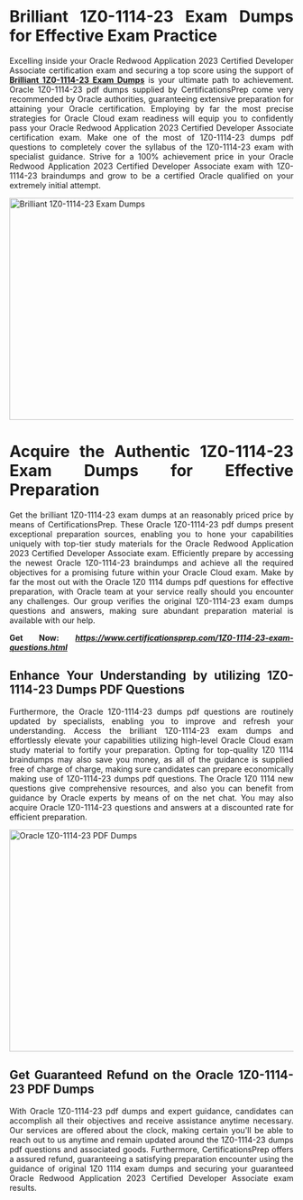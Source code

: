 <h1 style="text-align: justify;"><strong>Brilliant 1Z0-1114-23 Exam Dumps for Effective Exam Practice</strong></h1>
<p style="text-align: justify;">Excelling inside your Oracle Redwood Application 2023 Certified Developer Associate certification exam and securing a top score using the support of <a href="https://www.certificationsprep.com/1Z0-1114-23-exam-questions.html"><strong>Brilliant 1Z0-1114-23 Exam Dumps</strong></a> is your ultimate path to achievement. Oracle 1Z0-1114-23 pdf dumps supplied by CertificationsPrep come very recommended by Oracle authorities, guaranteeing extensive preparation for attaining your Oracle certification. Employing by far the most precise strategies for Oracle Cloud exam readiness will equip you to confidently pass your Oracle Redwood Application 2023 Certified Developer Associate certification exam. Make one of the most of 1Z0-1114-23 dumps pdf questions to completely cover the syllabus of the 1Z0-1114-23 exam with specialist guidance. Strive for a 100% achievement price in your Oracle Redwood Application 2023 Certified Developer Associate exam with 1Z0-1114-23 braindumps and grow to be a certified Oracle qualified on your extremely initial attempt.</p>
<p style="text-align: justify;"><img src="https://i.imgur.com/XTkKqDV.png" alt="Brilliant 1Z0-1114-23 Exam Dumps" width="700" height="394" /></p>
<h1 style="text-align: justify;"><strong>Acquire the Authentic 1Z0-1114-23 Exam Dumps for Effective Preparation</strong></h1>
<p style="text-align: justify;">Get the brilliant 1Z0-1114-23 exam dumps at an reasonably priced price by means of CertificationsPrep. These Oracle 1Z0-1114-23 pdf dumps present exceptional preparation sources, enabling you to hone your capabilities uniquely with top-tier study materials for the Oracle Redwood Application 2023 Certified Developer Associate exam. Efficiently prepare by accessing the newest Oracle 1Z0-1114-23 braindumps and achieve all the required objectives for a promising future within your Oracle Cloud exam. Make by far the most out with the Oracle 1Z0 1114 dumps pdf questions for effective preparation, with Oracle team at your service really should you encounter any challenges. Our group verifies the original 1Z0-1114-23 exam dumps questions and answers, making sure abundant preparation material is available with our help.</p>
<p style="text-align: justify;"><strong>Get Now:</strong>&nbsp;<strong><a href="https://www.certificationsprep.com/1Z0-1114-23-exam-questions.html"><em>https://www.certificationsprep.com/1Z0-1114-23-exam-questions.html</em></a></strong></p>
<h2 style="text-align: justify;"><strong>Enhance Your Understanding by utilizing 1Z0-1114-23 Dumps PDF Questions</strong></h2>
<p style="text-align: justify;">Furthermore, the Oracle 1Z0-1114-23 dumps pdf questions are routinely updated by specialists, enabling you to improve and refresh your understanding. Access the brilliant 1Z0-1114-23 exam dumps and effortlessly elevate your capabilities utilizing high-level Oracle Cloud exam study material to fortify your preparation. Opting for top-quality 1Z0 1114 braindumps may also save you money, as all of the guidance is supplied free of charge of charge, making sure candidates can prepare economically making use of 1Z0-1114-23 dumps pdf questions. The Oracle 1Z0 1114 new questions give comprehensive resources, and also you can benefit from guidance by Oracle experts by means of on the net chat. You may also acquire Oracle 1Z0-1114-23 questions and answers at a discounted rate for efficient preparation.</p>
<p style="text-align: justify;"><a href="https://www.certificationsprep.com/1Z0-1114-23-exam-questions.html"><img src="https://i.imgur.com/DQYUJ45.png" alt="Oracle 1Z0-1114-23 PDF Dumps" width="700" height="394" /></a></p>
<h2 style="text-align: justify;"><strong>Get Guaranteed Refund on the Oracle 1Z0-1114-23 PDF Dumps</strong></h2>
<p style="text-align: justify;">With Oracle 1Z0-1114-23 pdf dumps and expert guidance, candidates can accomplish all their objectives and receive assistance anytime necessary. Our services are offered about the clock, making certain you'll be able to reach out to us anytime and remain updated around the 1Z0-1114-23 dumps pdf questions and associated goods. Furthermore, CertificationsPrep offers a assured refund, guaranteeing a satisfying preparation encounter using the guidance of original 1Z0 1114 exam dumps and securing your guaranteed Oracle Redwood Application 2023 Certified Developer Associate exam results.</p>
